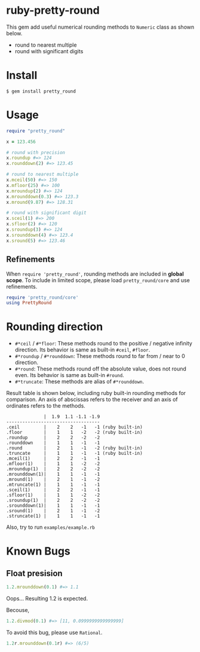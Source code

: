 ruby-pretty-round
================
This gem add useful numerical rounding methods to `Numeric` class as shown below.
- round to nearest multiple
- round with significant digits

Install
================
`$ gem install pretty_round`

Usage
================
```rb
require "pretty_round"

x = 123.456

# round with precision
x.roundup #=> 124
x.rounddown(2) #=> 123.45

# round to nearest multiple
x.mceil(50) #=> 150
x.mfloor(25) #=> 100
x.mroundup(2) #=> 124
x.mrounddown(0.3) #=> 123.3
x.mround(9.87) #=> 128.31

# round with significant digit
x.sceil(1) #=> 200
x.sfloor(2) #=> 120
x.sroundup(3) #=> 124
x.srounddown(4) #=> 123.4
x.sround(5) #=> 123.46
```

Refinements
----------------
When `require 'pretty_round'`, rounding methods are included in **global scope**.
To include in limited scope, please load `pretty_round/core` and use refinements.
```rb
require 'pretty_round/core'
using PrettyRound
```

Rounding direction
================
- `#*ceil` / `#*floor`: These methods round to the positive / negative infinity direction. Its behavior is same as built-in `#ceil`, `#floor`.
- `#*roundup` / `#*rounddown`: These methods round to far from / near to 0 direction.
- `#*round`: These methods round off the absolute value, does not round even. Its behavior is same as built-in `#round`.
- `#*truncate`: These methods are alias of `#*rounddown`.

Result table is shown below, including ruby built-in rounding methods for comparison.
An axis of abscissas refers to the receiver and an axis of ordinates refers to the methods.
```
              |  1.9  1.1 -1.1 -1.9
-----------------------------------
.ceil         |    2    2   -1   -1 (ruby built-in)
.floor        |    1    1   -2   -2 (ruby built-in)
.roundup      |    2    2   -2   -2
.rounddown    |    1    1   -1   -1
.round        |    2    1   -1   -2 (ruby built-in)
.truncate     |    1    1   -1   -1 (ruby built-in)
.mceil(1)     |    2    2   -1   -1
.mfloor(1)    |    1    1   -2   -2
.mroundup(1)  |    2    2   -2   -2
.mrounddown(1)|    1    1   -1   -1
.mround(1)    |    2    1   -1   -2
.mtruncate(1) |    1    1   -1   -1
.sceil(1)     |    2    2   -1   -1
.sfloor(1)    |    1    1   -2   -2
.sroundup(1)  |    2    2   -2   -2
.srounddown(1)|    1    1   -1   -1
.sround(1)    |    2    1   -1   -2
.struncate(1) |    1    1   -1   -1
```

Also, try to run `examples/example.rb`


Known Bugs
================
Float presision
----------------
```rb
1.2.mrounddown(0.1) #=> 1.1
```
Oops... Resulting 1.2 is expected.

Becouse,
```rb
1.2.divmod(0.1) #=> [11, 0.0999999999999999]
```

To avoid this bug, please use `Rational`.
```rb
1.2r.mrounddown(0.1r) #=> (6/5)
```
